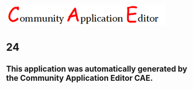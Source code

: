 ![CAE](https://github.com/GHProjectsTest/CAE-Deployment-Temp/blob/master/img/logo.png)  

24
===================


This application was automatically generated by the Community Application Editor CAE.  
---------------
